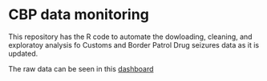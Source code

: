 # CBP data monitoring

This repository has the R code to automate the dowloading, cleaning, and exploratoy analysis fo Customs and Border Patrol Drug seizures data as it is updated.

The raw data can be seen in this [dashboard](https://www.cbp.gov/newsroom/stats/drug-seizure-statistics)
